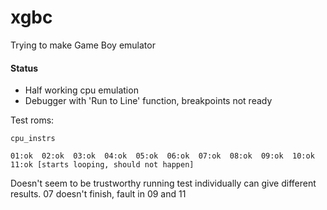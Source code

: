# xgbc

Trying to make Game Boy emulator

#### Status
* Half working cpu emulation
* Debugger with 'Run to Line' function, breakpoints not ready

Test roms:
```
cpu_instrs

01:ok  02:ok  03:ok  04:ok  05:ok  06:ok  07:ok  08:ok  09:ok  10:ok  11:ok [starts looping, should not happen]
```
Doesn't seem to be trustworthy running test individually can give different results. 07 doesn't finish, fault in 09 and 11
